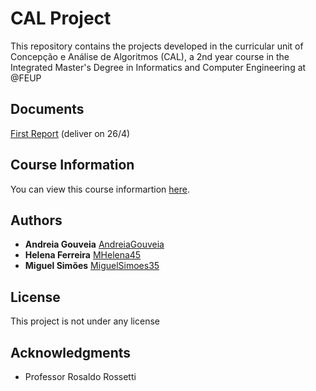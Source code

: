 # CAL Project

This repository contains the projects developed in the curricular unit of Concepção e Análise de Algoritmos (CAL), a 2nd year course in the Integrated Master's Degree in Informatics and Computer Engineering at @FEUP

## Documents

[First Report](https://docs.google.com/document/d/1AGKhUdNql7b3Uazu_u5M-XGEagKo91VOpkwq8qdkG0k/edit#heading=h.tk692og19ylr) (deliver on 26/4)

## Course Information

You can view this course informartion [here](https://sigarra.up.pt/feup/pt/ucurr_geral.ficha_uc_view?pv_ocorrencia_id=419999).

## Authors

* **Andreia Gouveia** [AndreiaGouveia](https://github.com/AndreiaGouveia)
* **Helena Ferreira** [MHelena45](https://github.com/MHelena45)
* **Miguel Simões** [MiguelSimoes35](https://github.com/MiguelSimoes35)

## License

This project is not under any license

## Acknowledgments

* Professor Rosaldo Rossetti
